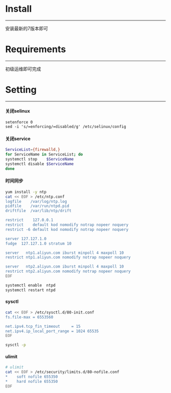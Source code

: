 # Install
---
安装最新的7版本即可

# Requirements
---
初级运维即可完成

# Setting
---
#### 关闭selinux

```shell
setenforce 0
sed -i 's/=enforcing/=disabled/g' /etc/selinux/config
```

#### 关闭service

```bash
ServiceList={firewalld,}
for ServiceName in ServiceList; do
systemctl stop    $ServiceName
systemctl disable $ServiceName
done
```

#### 时间同步

```bash
yum install -y ntp
cat << EOF > /etc/ntp.conf
logfile    /var/log/ntp.log
pidfile    /var/run/ntpd.pid
driftfile  /var/lib/ntp/drift

restrict    127.0.0.1
restrict    default kod nomodify notrap nopeer noquery
restrict -6 default kod nomodify notrap nopeer noquery

server 127.127.1.0
fudge  127.127.1.0 stratum 10

server   ntp1.aliyun.com iburst minpoll 4 maxpoll 10
restrict ntp1.aliyun.com nomodify notrap nopeer noquery

server   ntp2.aliyun.com iburst minpoll 4 maxpoll 10
restrict ntp2.aliyun.com nomodify notrap nopeer noquery
EOF

systemctl enable  ntpd
systemctl restart ntpd
```

#### sysctl
```bash
cat << EOF > /etc/sysctl.d/80-init.conf
fs.file-max = 6553560

net.ipv4.tcp_fin_timeout     = 15
net.ipv4.ip_local_port_range = 1024 65535
EOF

sysctl -p
```

#### ulimit
```bash
# ulimit
cat << EOF > /etc/security/limits.d/80-nofile.conf
*    soft nofile 655350
*    hard nofile 655350
EOF
```



